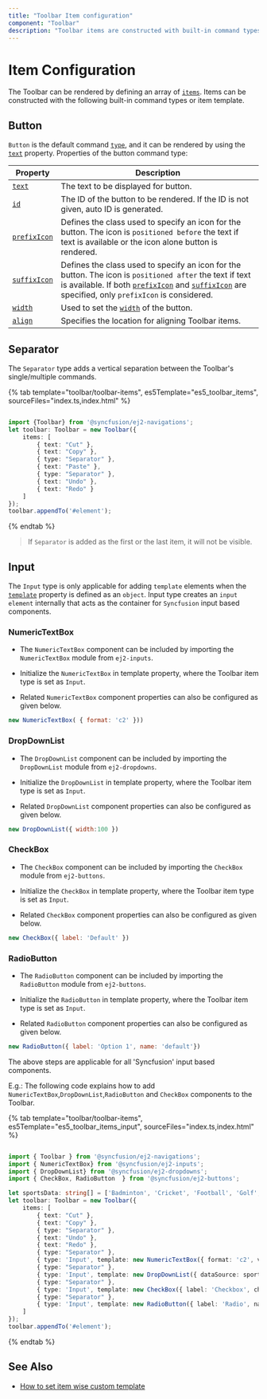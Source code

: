 ```yaml
---
title: "Toolbar Item configuration"
component: "Toolbar"
description: "Toolbar items are constructed with built-in command types or item templates such as separator, button, and input."
---
```


# Item Configuration

The Toolbar can be rendered by defining an array of [`items`](../api/toolbar#items).  Items can be constructed with the following built-in command types or item template.

## Button

`Button` is the default command [`type`](../api/toolbar/item#type), and it can be rendered by using the [`text`](../api/toolbar/item#text) property.
Properties of the button command type:

  Property   | Description
------------ | -------------
  [`text`](../api/toolbar/item#text)  | The text to be displayed for button.
 [`id`](../api/toolbar/item#id)  | The ID of the button to be rendered. If the ID is not given, auto ID is generated.
  [`prefixIcon`](../api/toolbar/item#prefixicon) | Defines the class used to specify an icon for the button. The icon is `positioned before` the text if text is available or the icon alone button is rendered.
[`suffixIcon`](../api/toolbar/item#suffixicon) | Defines the class used to specify an icon for the button. The icon is `positioned after` the text if text is available. If both [`prefixIcon`](../api/toolbar/item#prefixicon) and [`suffixIcon`](../api/toolbar/item#suffixicon) are specified, only `prefixIcon` is considered.
  [`width`](../api/toolbar/item#width)   | Used to set the [`width`](../api/toolbar/item#width) of the button.
  [`align`](../api/toolbar/item#align)  | Specifies the location for aligning Toolbar items.

## Separator

The `Separator` type adds a vertical separation between the Toolbar's single/multiple commands.

{% tab template="toolbar/toolbar-items", es5Template="es5_toolbar_items", sourceFiles="index.ts,index.html" %}

```typescript

import {Toolbar} from '@syncfusion/ej2-navigations';
let toolbar: Toolbar = new Toolbar({
    items: [
        { text: "Cut" },
        { text: "Copy" },
        { type: "Separator" },
        { text: "Paste" },
        { type: "Separator" },
        { text: "Undo" },
        { text: "Redo" }
    ]
});
toolbar.appendTo('#element');

```

{% endtab %}

> If `Separator` is added as the first or the last item, it will not be visible.

## Input

The `Input` type is only applicable for adding `template` elements when the [`template`](../api/toolbar/item#template) property is defined as an `object`.  Input type creates an `input element` internally that acts as the container for `Syncfusion` input based components.

### NumericTextBox

* The `NumericTextBox` component can be included by importing the `NumericTextBox` module from `ej2-inputs`.

* Initialize the `NumericTextBox` in template property, where the Toolbar item type is set as `Input`.

* Related `NumericTextBox` component properties can also be configured as given below.

```javascript
new NumericTextBox( { format: 'c2' }))
```

### DropDownList

* The `DropDownList` component can be included by importing the `DropDownList` module from `ej2-dropdowns`.

* Initialize the `DropDownList` in template property, where the Toolbar item type is set as `Input`.

* Related `DropDownList` component properties can also be configured as given below.

```javascript
new DropDownList({ width:100 })
```

### CheckBox

* The `CheckBox` component can be included by importing the `CheckBox` module from `ej2-buttons`.

* Initialize the `CheckBox` in template property, where the Toolbar item type is set as `Input`.

* Related `CheckBox` component properties can also be configured as given below.

```javascript
new CheckBox({ label: 'Default' })
```

### RadioButton

* The `RadioButton` component can be included by importing the `RadioButton` module from `ej2-buttons`.

* Initialize the `RadioButton` in template property, where the Toolbar item type is set as `Input`.

* Related `RadioButton` component properties can also be configured as given below.

```javascript
new RadioButton({ label: 'Option 1', name: 'default'})
```

The above steps are applicable for all 'Syncfusion' input based components.

E.g.: The following code explains how to add `NumericTextBox`,`DropDownList`,`RadioButton` and `CheckBox` components to the Toolbar.

{% tab template="toolbar/toolbar-items", es5Template="es5_toolbar_items_input", sourceFiles="index.ts,index.html" %}

```typescript

import { Toolbar } from '@syncfusion/ej2-navigations';
import { NumericTextBox} from '@syncfusion/ej2-inputs';
import { DropDownList} from '@syncfusion/ej2-dropdowns';
import { CheckBox, RadioButton  } from '@syncfusion/ej2-buttons';

let sportsData: string[] = ['Badminton', 'Cricket', 'Football', 'Golf', 'Tennis'];
let toolbar: Toolbar = new Toolbar({
    items: [
        { text: "Cut" },
        { text: "Copy" },
        { type: "Separator" },
        { text: "Undo" },
        { text: "Redo" },
        { type: "Separator" },
        { type: 'Input', template: new NumericTextBox({ format: 'c2', value:1, width:150 }) },
        { type: "Separator" },
        { type: 'Input', template: new DropDownList({ dataSource: sportsData, width: 120, index: 2 }) },
        { type: "Separator" },
        { type: 'Input', template: new CheckBox({ label: 'Checkbox', checked: true }) },
        { type: "Separator" },
        { type: 'Input', template: new RadioButton({ label: 'Radio', name: 'default', checked: true }) }
    ]
});
toolbar.appendTo('#element');
```

{% endtab %}

## See Also

* [How to set item wise custom template](./how-to/set-item-wise-custom-template)